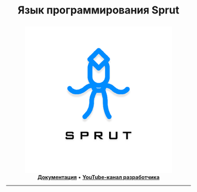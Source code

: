 # <p align="center">Язык программирования Sprut</p>
<p align="center">
  <img src="img/sprut_language_icon.png" width="400"></img>
  <br>
  <a href="#"><b>Документация</b></a> • <a href="https://www.youtube.com/channel/UCavPIEPb-EfTksJbzDuCwIg"><b>YouTube-канал разработчика</b></a>
  <hr>
</p>
